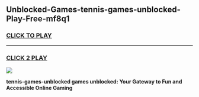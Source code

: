 
## Unblocked-Games-tennis-games-unblocked-Play-Free-mf8q1
<h3>
<a href="https://premium76.site?title=tennis-games-unblocked&ref=21A">CLICK TO PLAY</a></h3>
<hr>

<h3>
<a href="https://premium76.site?title=tennis-games-unblocked&ref=21A">CLICK 2 PLAY</a>
  
</h3>

<a href="https://premium76.site?title=tennis-games-unblocked&ref=21A"><img src="https://clearcache.store/games.png"></a>


**tennis-games-unblocked games unblocked: Your Gateway to Fun and Accessible Online Gaming**
